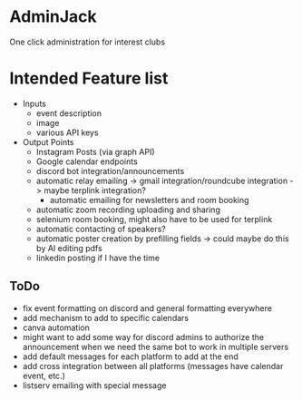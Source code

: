 # AdminJack
One click administration for interest clubs

# Intended Feature list
- Inputs
  - event description
  - image
  - various API keys
- Output Points
  - Instagram Posts (via graph API)
  - Google calendar endpoints
  - discord bot integration/announcements
  - automatic relay emailing -> gmail integration/roundcube integration -> maybe terplink integration?
    - automatic emailing for newsletters and room booking
  - automatic zoom recording uploading and sharing
  - selenium room booking, might also have to be used for terplink
  - automatic contacting of speakers?
  - automatic poster creation by prefilling fields -> could maybe do this by AI editing pdfs
  - linkedin posting if I have the time

## ToDo
- fix event formatting on discord and general formatting everywhere
- add mechanism to add to specific calendars
- canva automation
- might want to add some way for discord admins to authorize the announcement when we need the same bot to work in multiple servers
- add default messages for each platform to add at the end
- add cross integration between all platforms (messages have calendar event, etc.)
- listserv emailing with special message

